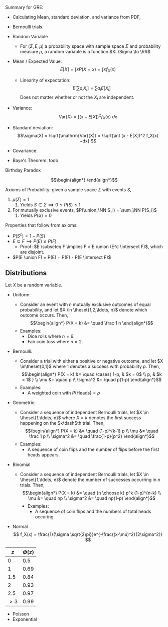 Summary for GRE:
- Calculating Mean, standard deviation, and variance from PDF,
- Bernoulli trials.

- Random Variable
	- For $(\Sigma, E, \mu)$ a probability space with sample space $\Sigma$ and probability measure $\mu$, a random variable is a function $X: \Sigma \to \RR$

- Mean / Expected Value: $$E[X] = \int x P(X = x) = \int x f_X(x)$$
	- Linearity of expectation:
		$$E[\sum a_i X_i] = \sum a_i E[X_i]$$
		Does not matter whether or not the $X_i$ are independent.

- Variance: $$\mathrm{Var}(X) = \int (x - E[X])^2 f_X(x) ~dx$$

- Standard deviation: $$\sigma(X) = \sqrt{\mathrm{Var}(X)} = \sqrt{\int (x - E[X])^2 f_X(x) ~dx} $$

- Covariance: $$ $$

- Baye's Theorem: todo

Birthday Paradox

$$\begin{align*}
\end{align*}$$

Axioms of Probability: given a sample space $\Sigma$ with events $S$,
1. $\mu(\Sigma) = 1$
	1. Yields $S \in \Sigma \implies 0 \leq P(S) \leq 1$
2. For mutually exclusive events, $P(\union_\NN S_i) = \sum_\NN P(S_i)$
	1. Yields $P(\emptyset) = 0$

Properties that follow from axioms:
- $P(S^c) = 1 - P(S)$
- $E \subseteq F \implies P(E) \leq P(F)$
	- Proof: $E \subseteq F \implies F = E \union (E^c \intersect F)$, which are disjoint.
- $P(E \union F) = P(E) + P(F) - P(E \intersect F)$

## Distributions

Let $X$ be a random variable.

- Uniform:
	- Consider an event with $n$ mutually exclusive outcomes of equal probability, and let $X \in \theset{1,2,\ldots, n}$ denote which outcome occurs. Then,
$$\begin{align*}
P(X = k) &= \quad \frac 1 n
\end{align*}$$
	- Examples:
		- Dice rolls where $n=6$.
		- Fair coin toss where $n=2$.

- Bernoulli:
	- Consider a trial with either a positive or negative outcome, and let $X \in\theset{0,1}$ where $1$ denotes a success with probability $p$. Then,
$$\begin{align*}
P(X = k) &= \quad \cases{
	1-p, 		& $k = 0$ \\
	p, 			& $k = 1$
} \\
\mu &= \quad p \\
\sigma^2 &= \quad p(1-p)
\end{align*}$$
	- Examples:
		- A weighted coin with $P(\text{Heads}) = p$

- Geometric:
	- Consider a sequence of independent Bernoulli trials, let $X \in \theset{1,\ldots, n}$ where $X=k$ denotes the first success happening on the $k\dash$th trial. Then,
$$\begin{align*}
P(X = k) &= \quad (1-p)^{k-1} p \\
\mu &= \quad \frac 1 p \\
\sigma^2 &= \quad \frac{1-p}{p^2}
\end{align*}$$
	- Examples:
		- A sequence of coin flips and the number of flips before the first heads appears.

- Binomial
  - Consider a sequence of independent Bernoulli trials, let $X \in \theset{1,\ldots, n}$ denote the number of successes occurring in $n$ trials. Then,
$$\begin{align*}
P(X = k) &= \quad {n \choose k} p^k (1-p)^{n-k} \\
\mu &= \quad np \\
\sigma^2 &= \quad np(1-p)
\end{align*}$$
	- Examples:
		- A sequence of coin flips and the numbers of total heads occuring.

- Normal
$$
f_X(x) = \frac{1}{\sigma \sqrt{2\pi}}e^{-\frac{(x-\mu)^2}{2\sigma^2}}
$$

$z$  |  $\Phi(z)$
--|--
$0$  | $0.5$
$1$  | $0.69$
$1.5$  |  $0.84$
$2$  |  $0.93$
$2.5$  | $0.97$
$>3$  |  $0.99$


- Poisson
- Exponential
